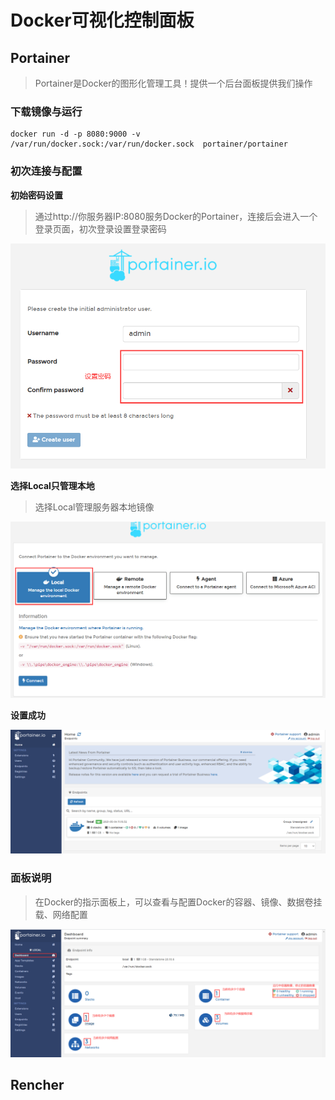 # Docker可视化控制面板

## Portainer

> Portainer是Docker的图形化管理工具！提供一个后台面板提供我们操作

### 下载镜像与运行

~~~shell
docker run -d -p 8080:9000 -v /var/run/docker.sock:/var/run/docker.sock  portainer/portainer
~~~

### 初次连接与配置

**初始密码设置**

> 通过http://你服务器IP:8080服务Docker的Portainer，连接后会进入一个登录页面，初次登录设置登录密码

![image-20210504110133568](./images/image-20210504110133568.png)

**选择Local只管理本地**

> 选择Local管理服务器本地镜像

![image-20210504110409320](./images/image-20210504110409320.png)

**设置成功**

![image-20210504111210382](./images/image-20210504111210382.png)

### 面板说明

> 在Docker的指示面板上，可以查看与配置Docker的容器、镜像、数据卷挂载、网络配置

![image-20210504111801042](./images/image-20210504111801042.png)

## Rencher

